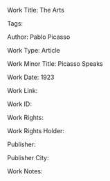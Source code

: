 Work Title: The Arts 

Tags: 

Author: Pablo Picasso

Work Type: Article 

Work Minor Title:  Picasso Speaks

Work Date: 1923

Work Link:  

Work ID:  

Work Rights:  

Work Rights Holder:  

Publisher:  

Publisher City:  

Work Notes: 

